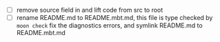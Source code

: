 - [ ] remove source field in [](./moon.mod.json) and lift code from src to root
- [ ] rename README.md to README.mbt.md, this file is type checked by `moon check` fix the diagnostics errors, and symlink README.md to README.mbt.md